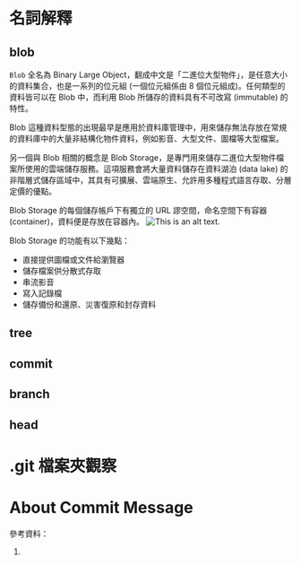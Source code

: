 # 名詞解釋
## blob
`Blob` 全名為 Binary Large Object，翻成中文是「二進位大型物件」，是任意大小的資料集合，也是一系列的位元組 (一個位元組係由 8 個位元組成)。任何類型的資料皆可以在 Blob 中，而利用 Blob 所儲存的資料具有不可改寫 (immutable) 的特性。

Blob 這種資料型態的出現最早是應用於資料庫管理中，用來儲存無法存放在常規的資料庫中的大量非結構化物件資料，例如影音、大型文件、圖檔等大型檔案。

另一個與 Blob 相關的概念是 Blob Storage，是專門用來儲存二進位大型物件檔案所使用的雲端儲存服務。這項服務會將大量資料儲存在資料湖泊 (data lake) 的非階層式儲存區域中，其具有可擴展、雲端原生、允許用多種程式語言存取、分層定價的優點。

Blob Storage 的每個儲存帳戶下有獨立的 URL 謬空間，命名空間下有容器 (container)，資料便是存放在容器內。
![This is an alt text.](https://i.imgur.com/P16DSy7.png)

Blob Storage 的功能有以下幾點：
* 直接提供圖檔或文件給瀏覽器
* 儲存檔案供分散式存取
* 串流影音
* 寫入記錄檔
* 儲存備份和還原、災害復原和封存資料
## tree

## commit
## branch
## head
# .git 檔案夾觀察
# About Commit Message

參考資料：
1. []()